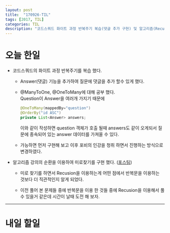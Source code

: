 ```yaml
---
layout: post
title:  "170926-TIL"
tags: [2017, TIL]
categories: TIL
description: "코드스쿼드 화이트 과정 반복주기 복습(댓글 추가 구현) 및 알고리즘(Recursion)"
---
```


오늘 한일
========

- 코드스쿼드의 화이트 과정 반복주기를 복습 했다.

  - Answer(댓글) 기능을 추가하여 질문에 댓글을 추가 할수 있게 했다.

  - @ManyToOne, @OneToMany에 대해 공부 했다.  
    Question이 Answer을 여러개 가지기 때문에  

    ```java
    @OneToMany(mappedBy="question")
    @OrderBy("id ASC")
    private List<Answer> answers;
    ```
    이와 같이 작성하면 question 객체가 호출 될때 answers도 같이 오게되서 질문에 종속되어 있는 answer 데이터를 가져올 수 있다.

  - 가능하면 먼저 구현해 보고 이후 포비의 인강을 청취 하면서 진행하는 방식으로 변경하였다.

- 알고리즘 강의의 순환을 이용하여 미로찾기를 구현 했다. ([포스팅](https://hue9010.github.io/%EC%95%8C%EA%B3%A0%EB%A6%AC%EC%A6%98/Recursion%EC%9D%98-%EC%9D%91%EC%9A%A9-%EB%AF%B8%EB%A1%9C%EC%B0%BE%EA%B8%B0(1)/))  

  - 미로 찾기를 하면서 Recusion을 이용하는게 어떤 점에서 반복문을 이용하는 것보다 더 직관적인지 알게 되었다.

  - 이전 풀어 본 문제들 중에 반복문을 이용 한 것들 중에 Recusion을 이용해서 풀수 있을거 같은데 시간이 날때 도전 해 보자.

---

내일 할일
========

